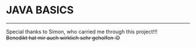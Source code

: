 <html>
  <h1> JAVA BASICS </h1>
  <hr>
  <body> Special thanks to Simon, who carried me through this project!!! </body>
<br>
  <del> Benedikt hat mir auch wirklich sehr geholfen :D </del>
</html>
